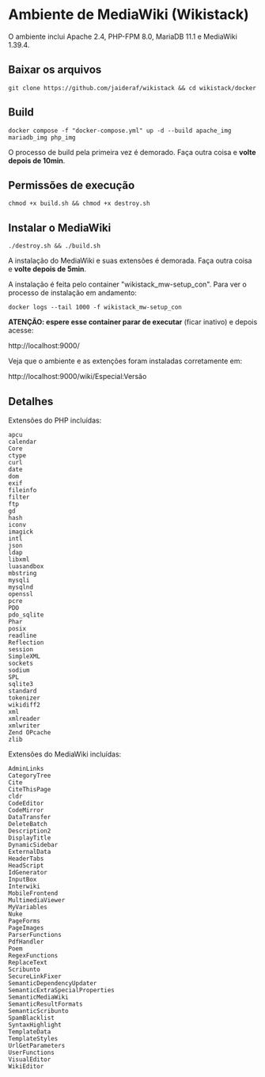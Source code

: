# Ambiente de MediaWiki (Wikistack)

O ambiente inclui Apache 2.4, PHP-FPM 8.0, MariaDB 11.1 e MediaWiki 1.39.4.

## Baixar os arquivos
```
git clone https://github.com/jaideraf/wikistack && cd wikistack/docker
```

## Build
```
docker compose -f "docker-compose.yml" up -d --build apache_img mariadb_img php_img
```
O processo de build pela primeira vez é demorado. Faça outra coisa e **volte depois de 10min**.

## Permissões de execução
```
chmod +x build.sh && chmod +x destroy.sh
```

## Instalar o MediaWiki
```
./destroy.sh && ./build.sh
```

A instalação do MediaWiki e suas extensões é demorada. Faça outra coisa e **volte depois de 5min**.

A instalação é feita pelo container "wikistack_mw-setup_con". Para ver o processo de instalação em andamento:

```
docker logs --tail 1000 -f wikistack_mw-setup_con
```

**ATENÇÃO: espere esse container parar de executar** (ficar inativo) e depois acesse:

http://localhost:9000/

Veja que o ambiente e as extenções foram instaladas corretamente em: 

http://localhost:9000/wiki/Especial:Versão

## Detalhes

Extensões do PHP incluídas:
```
apcu
calendar
Core
ctype
curl
date
dom
exif
fileinfo
filter
ftp
gd
hash
iconv
imagick
intl
json
ldap
libxml
luasandbox
mbstring
mysqli
mysqlnd
openssl
pcre
PDO
pdo_sqlite
Phar
posix
readline
Reflection
session
SimpleXML
sockets
sodium
SPL
sqlite3
standard
tokenizer
wikidiff2
xml
xmlreader
xmlwriter
Zend OPcache
zlib
```
Extensões do MediaWiki incluídas:
```
AdminLinks
CategoryTree
Cite
CiteThisPage
cldr
CodeEditor
CodeMirror
DataTransfer
DeleteBatch
Description2
DisplayTitle
DynamicSidebar
ExternalData
HeaderTabs
HeadScript
IdGenerator
InputBox
Interwiki
MobileFrontend
MultimediaViewer
MyVariables
Nuke
PageForms
PageImages
ParserFunctions
PdfHandler
Poem
RegexFunctions
ReplaceText
Scribunto
SecureLinkFixer
SemanticDependencyUpdater
SemanticExtraSpecialProperties
SemanticMediaWiki
SemanticResultFormats
SemanticScribunto
SpamBlacklist
SyntaxHighlight
TemplateData
TemplateStyles
UrlGetParameters
UserFunctions
VisualEditor
WikiEditor
```
